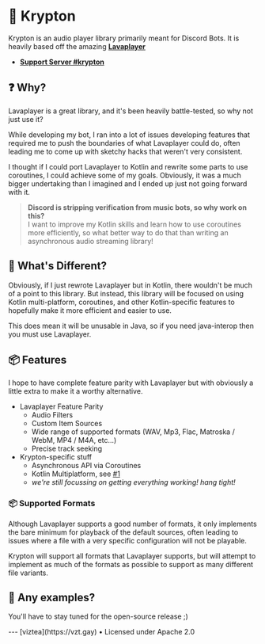 # 🎹 Krypton

Krypton is an audio player library primarily meant for Discord Bots.
It is heavily based off the amazing [**Lavaplayer**](https://github.com/sedmelluq/lavaplayer)

- [**Support Server #krypton**](https://discord.gg/Vkbmb8kuH4)

## ❓ Why?

Lavaplayer is a great library, and it's been heavily battle-tested, so why not just use it?

While developing my bot, I ran into a lot of issues developing features that required me to push the boundaries of what
Lavaplayer could do, often leading me to come up with sketchy hacks that weren't very consistent.

I thought if I could port Lavaplayer to Kotlin and rewrite some parts to use coroutines, I could achieve some of my
goals. Obviously, it was a much bigger undertaking than I imagined and I ended up just not going forward with it.

> **Discord is stripping verification from music bots, so why work on this?**   
> I want to improve my Kotlin skills and learn how to use coroutines more efficiently, so what better way to do that
> than writing an asynchronous audio streaming library!

## 🤔 What's Different?

Obviously, if I just rewrote Lavaplayer but in Kotlin, there wouldn't be much of a point to this library. But instead,
this library will be focused on using Kotlin multi-platform, coroutines, and other Kotlin-specific features to hopefully
make it more efficient and easier to use.

This does mean it will be unusable in Java, so if you need java-interop then you must use Lavaplayer.

## 📦 Features

I hope to have complete feature parity with Lavaplayer but with obviously a little extra to make it a worthy alternative.

- Lavaplayer Feature Parity
    - Audio Filters
    - Custom Item Sources
    - Wide range of supported formats (WAV, Mp3, Flac, Matroska / WebM, MP4 / M4A, etc...)
    - Precise track seeking
- Krypton-specific stuff
  - Asynchronous API via Coroutines
  - Kotlin Multiplatform, see [#1](https://github.com/krypton-lib/krypton/issues/1)
  - _we're still focussing on getting everything working! hang tight!_

### 📦 Supported Formats

Although Lavaplayer supports a good number of formats, it only implements the bare minimum for playback of the default sources,
often leading to issues where a file with a very specific configuration will not be playable.

Krypton will support all formats that Lavaplayer supports, but will attempt to implement as much of the formats as possible to
support as many different file variants.

## 🚀 Any examples?

You'll have to stay tuned for the open-source release ;)

<!--We do have two demo projects, one using [Kord](https://kord.dev) and another using [JDA](https://jda.wiki).

> [!WARNING]
> The Kord demo is still being used as a playground & debug area, I recommend looking at the JDA demo for now.

- [JDA](demo-jda)
- [Kord](demo-kord) --!>

---

[viztea](https://vzt.gay) &bull; Licensed under Apache 2.0
